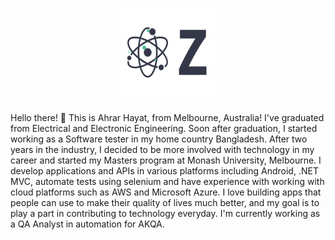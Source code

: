 
<p align="center">
<img width="150" height="150" src="logo2.png">
</p>
Hello there! 👋
This is Ahrar Hayat, from Melbourne, Australia! I've graduated from Electrical and Electronic Engineering. Soon after graduation, I started working as a Software tester in my home country Bangladesh. After two years in the industry, I decided to be more involved with technology in my career and started my Masters program at Monash University, Melbourne. I develop applications and APIs in various platforms including Android, .NET MVC, automate tests using selenium and have experience with working with cloud platforms such as AWS and Microsoft Azure. I love building apps that people can use to make their quality of lives much better, and my goal is to play a part in contributing to technology everyday. I'm currently working as a QA Analyst in automation for AKQA.
